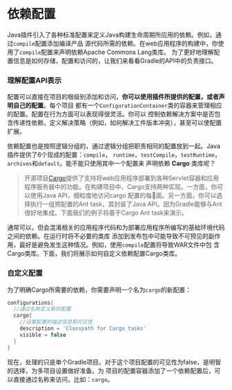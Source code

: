依赖配置
============
Java插件引入了各种标准配置来定义Java构建生命周期所应用的依赖。例如，通过`compile`配置添加编译产品
源代码所需的依赖。在web应用程序的构建中，你使用了`compile`配置来声明依赖Apache Commons Lang类库。
为了更好地理解配置信息是如何存储，配置和访问的，让我们来看看Gradle的API中的负责接口。

### 理解配置API表示
配置可以直接在项目的根级别添加和访问，**你可以使用插件所提供的配置，或者声明自己的配置**。每个项目
都有一个`ConfigurationContainer`类的容器来管理相应的配置。配置在行为方面可以表现得很灵活。你可以
控制依赖解决方案中是否包含传递性依赖，定义解决策略（例如，如何解决工件版本冲突），甚至可以使配置扩展。

依赖配置也是按照逻辑分组的，通过逻辑分组把职责相同的配置放到一起。Java插件提供了6个现成的配置：`compile`，
`runtime`，`testCompile`，`testRuntime`，`archives`和`default`。能不能只使用其中一个配置来
声明依赖 **Cargo** 类库呢？
> 开源项目[Cargo](http://cargo.codehaus.org/)提供了支持将web应用程序部署到各种Servlet容器和应用
> 程序服务器中的功能。在构建项目中，Cargo支持两种实现。一方面，你可以使用Java API，细粒度地访问cargo
> 配置的每𠇥面。另一方面，你可以选择执行一组预配置的Ant task，其封装了Java API。因为Gradle能够与Ant
> 很好地集成。下面我们的例子将基于Cargo Ant task来演示。

通常可以，但会混淆相关的应用程序代码和为部署应用程序所编写的基础环境代码之间的依赖。在运行时将不必要的类库
添加到发布包中可能导致不可预见的副作用，最好是避免发生这种情况。例如，使用`compile`配置将导致WAR文件中包
含Cargo类库。下面，我们将展示如何自定义依赖配置Cargo类库。

### 自定义配置
为了明确Cargo所需要的依赖，你需要声明一个名为`cargo`的新配置：
```gradle
configurations{
  //通过名称定义新的配置
  cargo{
    //设置配置的描述信息和可见性
    description = 'Classpath for Cargo tasks'
    visible = false
  }
}
```
现在，处理的只是单个Gradle项目。对于这个项目配置的可见性为false，是明智的选择，为多项目设置做好准备。为
项目的配置容器添加了一个依赖配置后，可以直接通过名称来访问，比如：`cargo`。
